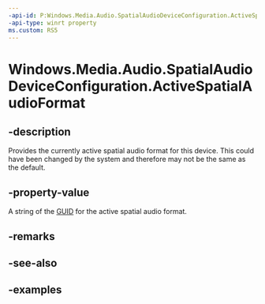 ```yaml
---
-api-id: P:Windows.Media.Audio.SpatialAudioDeviceConfiguration.ActiveSpatialAudioFormat
-api-type: winrt property
ms.custom: RS5
---
```


<!-- Property syntax.
public string ActiveSpatialAudioFormat { get; }
-->

# Windows.Media.Audio.SpatialAudioDeviceConfiguration.ActiveSpatialAudioFormat

## -description
Provides the currently active spatial audio format for this device. This could have been changed by the system and therefore may not be the same as the default.

## -property-value
A string of the [GUID](/windows/win32/api/guiddef/ns-guiddef-guid) for the active spatial audio format.

## -remarks

## -see-also

## -examples

